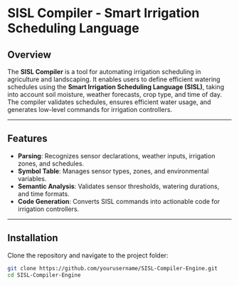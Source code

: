 # SISL Compiler - Smart Irrigation Scheduling Language

## Overview

The **SISL Compiler** is a tool for automating irrigation scheduling in agriculture and landscaping. It enables users to define efficient watering schedules using the **Smart Irrigation Scheduling Language (SISL)**, taking into account soil moisture, weather forecasts, crop type, and time of day. The compiler validates schedules, ensures efficient water usage, and generates low-level commands for irrigation controllers.

---

## Features

- **Parsing**: Recognizes sensor declarations, weather inputs, irrigation zones, and schedules.
- **Symbol Table**: Manages sensor types, zones, and environmental variables.
- **Semantic Analysis**: Validates sensor thresholds, watering durations, and time formats.
- **Code Generation**: Converts SISL commands into actionable code for irrigation controllers.

---

## Installation

Clone the repository and navigate to the project folder:

```bash
git clone https://github.com/yourusername/SISL-Compiler-Engine.git
cd SISL-Compiler-Engine

